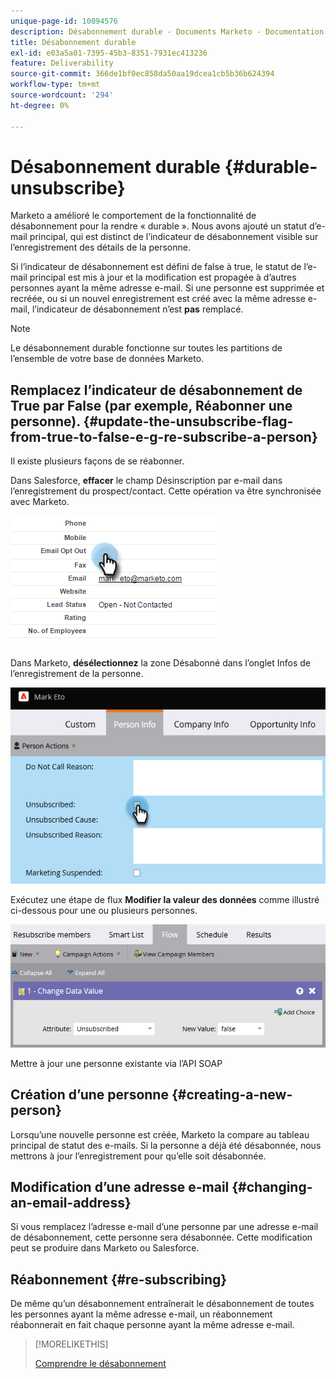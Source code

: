 ```yaml
---
unique-page-id: 10094576
description: Désabonnement durable - Documents Marketo - Documentation du produit
title: Désabonnement durable
exl-id: e03a5a01-7395-45b3-8351-7931ec413236
feature: Deliverability
source-git-commit: 366de1bf0ec858da50aa19dcea1cb5b36b624394
workflow-type: tm+mt
source-wordcount: '294'
ht-degree: 0%

---
```


# Désabonnement durable {#durable-unsubscribe}

Marketo a amélioré le comportement de la fonctionnalité de désabonnement pour la rendre « durable ». Nous avons ajouté un statut d’e-mail principal, qui est distinct de l’indicateur de désabonnement visible sur l’enregistrement des détails de la personne.

Si l’indicateur de désabonnement est défini de false à true, le statut de l’e-mail principal est mis à jour et la modification est propagée à d’autres personnes ayant la même adresse e-mail. Si une personne est supprimée et recréée, ou si un nouvel enregistrement est créé avec la même adresse e-mail, l’indicateur de désabonnement n’est **pas** remplacé.

>[!NOTE]
>
>Le désabonnement durable fonctionne sur toutes les partitions de l’ensemble de votre base de données Marketo.

## Remplacez l’indicateur de désabonnement de True par False (par exemple, Réabonner une personne). {#update-the-unsubscribe-flag-from-true-to-false-e-g-re-subscribe-a-person}

Il existe plusieurs façons de se réabonner.

Dans Salesforce, **effacer** le champ Désinscription par e-mail dans l’enregistrement du prospect/contact. Cette opération va être synchronisée avec Marketo.

![Écran Salesforce](assets/durable-unsubscribe-1.png)

Dans Marketo, **désélectionnez** la zone Désabonné dans l’onglet Infos de l’enregistrement de la personne.

![Effacement de la zone de désabonnement dans un enregistrement de personne](assets/durable-unsubscribe-2.png)

Exécutez une étape de flux **Modifier la valeur des données** comme illustré ci-dessous pour une ou plusieurs personnes.

![Étape de flux Modifier la valeur de données](assets/durable-unsubscribe-3.png)

Mettre à jour une personne existante via l’API SOAP

## Création d’une personne {#creating-a-new-person}

Lorsqu’une nouvelle personne est créée, Marketo la compare au tableau principal de statut des e-mails. Si la personne a déjà été désabonnée, nous mettrons à jour l’enregistrement pour qu’elle soit désabonnée.

## Modification d’une adresse e-mail {#changing-an-email-address}

Si vous remplacez l’adresse e-mail d’une personne par une adresse e-mail de désabonnement, cette personne sera désabonnée. Cette modification peut se produire dans Marketo ou Salesforce.

## Réabonnement {#re-subscribing}

De même qu’un désabonnement entraînerait le désabonnement de toutes les personnes ayant la même adresse e-mail, un réabonnement réabonnerait en fait chaque personne ayant la même adresse e-mail.

>[!MORELIKETHIS]
>
>[Comprendre le désabonnement](/help/marketo/product-docs/email-marketing/deliverability/understanding-unsubscribe.md)
